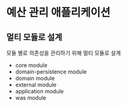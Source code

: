 # 예산 관리 애플리케이션

## 멀티 모듈로 설계

모듈 별로 의존성을 관리하기 위해 멀티 모듈로 설계

- core module
- domain-persistence module
- domain module
- external module
- application module
- was module

